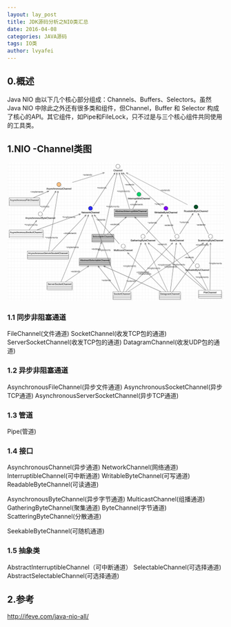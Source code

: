 ```yaml
---
layout: lay_post
title: JDK源码分析之NIO类汇总
date: 2016-04-08
categories: JAVA源码
tags: IO类
author: lvyafei
---
```


## 0.概述

Java NIO 由以下几个核心部分组成：Channels、Buffers、Selectors。虽然Java NIO 中除此之外还有很多类和组件，但Channel，Buffer 和 Selector 构成了核心的API。其它组件，如Pipe和FileLock，只不过是与三个核心组件共同使用的工具类。
<!-- more -->

## 1.NIO -Channel类图

![NIO类图](/images/java源码/NIO-Channel类图.png)

### 1.1 同步非阻塞通道

FileChannel(文件通道)
SocketChannel(收发TCP包的通道)
ServerSocketChannel(收发TCP包的通道)
DatagramChannel(收发UDP包的通道)

### 1.2 异步非阻塞通道

AsynchronousFileChannel(异步文件通道)
AsynchronousSocketChannel(异步TCP通道)
AsynchronousServerSocketChannel(异步TCP通道)

### 1.3 管道

Pipe(管道)

### 1.4 接口

AsynchronousChannel(异步通道)
NetworkChannel(网络通道)
InterruptibleChannel(可中断通道)
WritableByteChannel(可写通道)
ReadableByteChannel(可读通道)

AsynchronousByteChannel(异步字节通道)
MulticastChannel(组播通道)
GatheringByteChannel(聚集通道)
ByteChannel(字节通道)
ScatteringByteChannel(分散通道)

SeekableByteChannel(可随机通道)

### 1.5 抽象类

AbstractInterruptibleChannel（可中断通道）
SelectableChannel(可选择通道)
AbstractSelectableChannel(可选择通道)

## 2.参考

http://ifeve.com/java-nio-all/